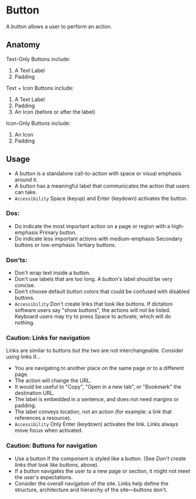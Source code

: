 # Button

A button allows a user to perform an action.

## Anatomy

Text-Only Buttons include:

1. A Text Label
2. Padding

Text + Icon Buttons include:

1. A Text Label
2. Padding
3. An Icon (before or after the label)

Icon-Only Buttons include:

1. An Icon
2. Padding

## Usage

- A button is a standalone call-to-action with space or visual emphasis around it.
- A button has a meaningful label that communicates the action that users can take.
- `Accessibility` Space (keyup) and Enter (keydown) activates the button.

### Dos:

- Do indicate the most important action on a page or region with a high-emphasis Primary button.
- Do indicate less important actions with medium-emphasis Secondary buttons or low-emphasis Tertiary buttons.

### Don'ts:

- Don't wrap text inside a button.
- Don't use labels that are too long. A button's label should be very concise.
- Don't choose default button colors that could be confused with disabled buttons.
- `Accessibility` Don't create links that look like buttons. If dictation software users say "show buttons", the actions will not be listed. Keyboard users may try to press Space to activate, which will do nothing.

### Caution: Links for navigation

Links are similar to buttons but the two are not interchangeable. Consider using links if...

- You are navigating to another place on the same page or to a different page.
- The action will change the URL.
- It would be useful to "Copy", "Open in a new tab", or "Bookmark" the destination URL.
- The label is embedded in a sentence, and does not need margins or padding.
- The label conveys location, not an action (for example: a link that references a resource).
- `Accessibility` Only Enter (keydown) activates the link. Links always move focus when activated.

### Caution: Buttons for navigation

- Use a button if the component is styled like a button. (See _Don't create links that look like buttons_, above).
- If a button navigates the user to a new page or section, it might not meet the user's expectations.
- Consider the overall navigation of the site. Links help define the structure, architecture and hierarchy of the site&mdash;buttons don't.
